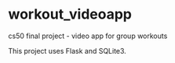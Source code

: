 # workout_videoapp
cs50 final project - video app for group workouts

This project uses Flask and SQLite3. 


